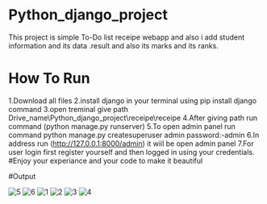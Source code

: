 # Python_django_project
This project is simple To-Do list receipe webapp and also i add student information and its data .result and also its marks and its ranks.

# How To Run 
1.Download all files
2.install django in your terminal using pip install django command
3.open treminal give path Drive_name\Python_django_project\receipe\receipe
4.After giving path run command (python manage.py runserver)
5.To open admin panel run command python manage.py createsuperuser admin  password:-admin
6.In address run  (http://127.0.0.1:8000/admin) it wiil be open admin panel
7.For user login first register yourself and then logged in using your credentials.
#Enjoy your experiance and your code to make it beautiful


#Output

![5](https://github.com/Rushi-Suryaa2601/Python_django_project/assets/151115201/79685fae-9de2-4036-84e7-cf9dab5d2389)
![6](https://github.com/Rushi-Suryaa2601/Python_django_project/assets/151115201/9af3ac80-bdc9-4337-b549-6341d0912077)
![1](https://github.com/Rushi-Suryaa2601/Python_django_project/assets/151115201/d9243993-4c8b-492a-98c1-99d61252e028)
![2](https://github.com/Rushi-Suryaa2601/Python_django_project/assets/151115201/8e395687-a898-4317-9f2e-fe85ce82d460)
![3](https://github.com/Rushi-Suryaa2601/Python_django_project/assets/151115201/d96e4288-7b75-4ab9-8a52-28bfa35895c9)
![4](https://github.com/Rushi-Suryaa2601/Python_django_project/assets/151115201/a160c9a0-655a-48ee-a13e-5eda6835da5c)
